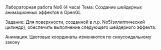 Лабораторная работа No6 (4 часа) Тема: Создание шейдерных анимационных эффектов в OpenGL

Задание: Для поверхности, созданной в л.р. No5(эллиптический цилиндр), обеспечить выполнение следующего шейдерного эффекта:

Анимация. Цветовые координаты изменяются по синусоидальному закону
